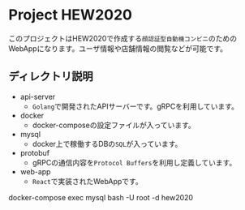  # Project HEW2020
 このプロジェクトはHEW2020で作成する`顔認証型自動機コンビニ`のためのWebAppになります。ユーザ情報や店舗情報の閲覧などが可能です。

 ## ディレクトリ説明
 - api-server
    - `Golang`で開発されたAPIサーバーです。gRPCを利用しています。
- docker 
    - docker-composeの設定ファイルが入っています。
- mysql
    - docker上で稼働するDBの`SQL`が入っています。
- protobuf
    - gRPCの通信内容を`Protocol Buffers`を利用し定義しています。
- web-app
    - `React`で実装されたWebAppです。

docker-compose exec mysql bash -U root -d hew2020